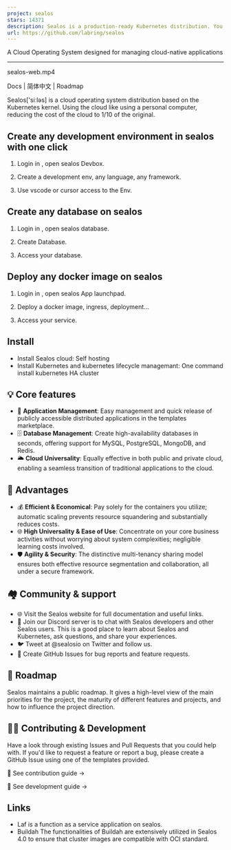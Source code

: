 ```yaml
---
project: sealos
stars: 14371
description: Sealos is a production-ready Kubernetes distribution. You can create any programming language and any framework development Env, create high availability databases like mysql/pgsql/redis/mongo, and run any docker image.
url: https://github.com/labring/sealos
---
```


A Cloud Operating System designed for managing cloud-native applications


----------------------------------------------------------------------------

  

sealos-web.mp4

Docs | 简体中文 | Roadmap

Sealos\['siːləs\] is a cloud operating system distribution based on the Kubernetes kernel. Using the cloud like using a personal computer, reducing the cost of the cloud to 1/10 of the original.

Create any development environment in sealos with one click
-----------------------------------------------------------

1.  Login in , open sealos Devbox.
    
2.  Create a development env, any language, any framework.
    
3.  Use vscode or cursor access to the Env.
    

Create any database on sealos
-----------------------------

1.  Login in , open sealos database.
    
2.  Create Database.
    
3.  Access your database.
    

Deploy any docker image on sealos
---------------------------------

1.  Login in , open sealos App launchpad.

1.  Deploy a docker image, ingress, deployment...
    
2.  Access your service.
    

Install
-------

-   Install Sealos cloud: Self hosting
-   Install Kubernetes and kubernetes lifecycle managemant: One command install kubernetes HA cluster

💡 Core features
----------------

-   🚀 **Application Management**: Easy management and quick release of publicly accessible distributed applications in the templates marketplace.
-   🗄️ **Database Management**: Create high-availability databases in seconds, offering support for MySQL, PostgreSQL, MongoDB, and Redis.
-   🌥️ **Cloud Universality**: Equally effective in both public and private cloud, enabling a seamless transition of traditional applications to the cloud.

🌟 Advantages
-------------

-   💰 **Efficient & Economical**: Pay solely for the containers you utilize; automatic scaling prevents resource squandering and substantially reduces costs.
-   🌐 **High Universality & Ease of Use**: Concentrate on your core business activities without worrying about system complexities; negligible learning costs involved.
-   🛡️ **Agility & Security**: The distinctive multi-tenancy sharing model ensures both effective resource segmentation and collaboration, all under a secure framework.

🏘️ Community & support
-----------------------

-   🌐 Visit the Sealos website for full documentation and useful links.
-   💬 Join our Discord server is to chat with Sealos developers and other Sealos users. This is a good place to learn about Sealos and Kubernetes, ask questions, and share your experiences.
-   🐦 Tweet at @sealosio on Twitter and follow us.
-   🐞 Create GitHub Issues for bug reports and feature requests.

🚧 Roadmap
----------

Sealos maintains a public roadmap. It gives a high-level view of the main priorities for the project, the maturity of different features and projects, and how to influence the project direction.

👩‍💻 Contributing & Development
--------------------------------

Have a look through existing Issues and Pull Requests that you could help with. If you'd like to request a feature or report a bug, please create a GitHub Issue using one of the templates provided.

📖 See contribution guide →

🔧 See development guide →

Links
-----

-   Laf is a function as a service application on sealos.
-   Buildah The functionalities of Buildah are extensively utilized in Sealos 4.0 to ensure that cluster images are compatible with OCI standard.
